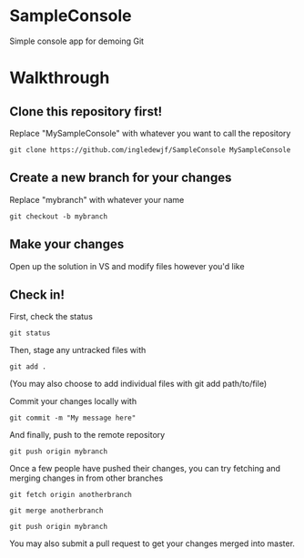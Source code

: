 # SampleConsole
Simple console app for demoing Git

# Walkthrough

## Clone this repository first!
Replace "MySampleConsole" with whatever you want to call the repository

`git clone https://github.com/ingledewjf/SampleConsole MySampleConsole`

## Create a new branch for your changes
Replace "mybranch" with whatever your name

`git checkout -b mybranch`

## Make your changes
Open up the solution in VS and modify files however you'd like

## Check in!
First, check the status

`git status`

Then, stage any untracked files with

`git add .`

(You may also choose to add individual files with git add path/to/file)

Commit your changes locally with

`git commit -m "My message here"`

And finally, push to the remote repository

`git push origin mybranch`

Once a few people have pushed their changes, you can try fetching and merging changes in from other branches

`git fetch origin anotherbranch`

`git merge anotherbranch`

`git push origin mybranch`

You may also submit a pull request to get your changes merged into master.
